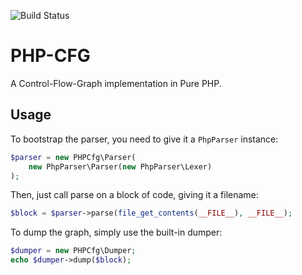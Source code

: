 ![[Build Status](https://travis-ci.org/ircmaxell/php-cfg.svg?branch=master)](https://travis-ci.org/ircmaxell/php-cfg)

# PHP-CFG

A Control-Flow-Graph implementation in Pure PHP.

## Usage

To bootstrap the parser, you need to give it a `PhpParser` instance:
```php
$parser = new PHPCfg\Parser(
    new PhpParser\Parser(new PhpParser\Lexer)
); 
```
Then, just call parse on a block of code, giving it a filename:
```php
$block = $parser->parse(file_get_contents(__FILE__), __FILE__);
```
To dump the graph, simply use the built-in dumper:
```php
$dumper = new PHPCfg\Dumper;
echo $dumper->dump($block);
```
